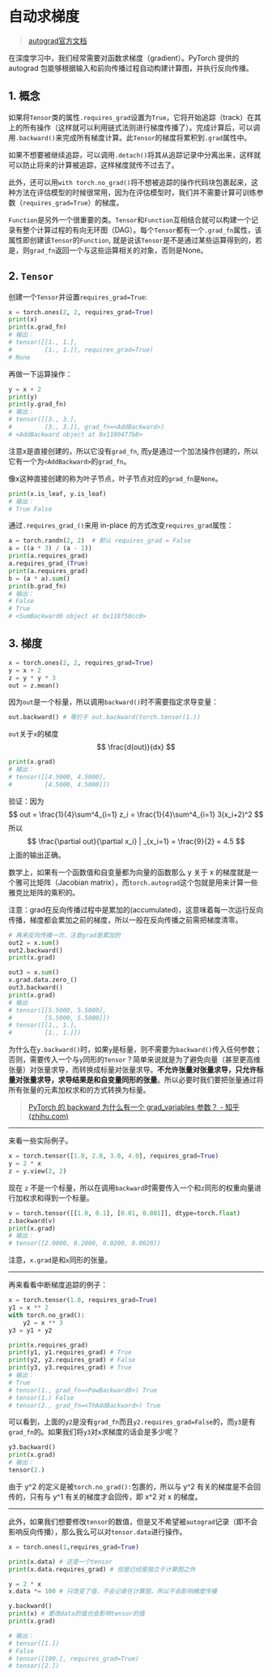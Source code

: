 # 自动求梯度

> [autograd官方文档](https://pytorch.org/docs/stable/autograd.html)

在深度学习中，我们经常需要对函数求梯度（gradient）。PyTorch 提供的 autograd 包能够根据输入和前向传播过程自动构建计算图，并执行反向传播。

## 1. 概念

如果将`Tensor`类的属性`.requires_grad`设置为`True`，它将开始追踪（track）在其上的所有操作（这样就可以利用链式法则进行梯度传播了）。完成计算后，可以调用`.backward()`来完成所有梯度计算。此`Tensor`的梯度将累积到`.grad`属性中。

如果不想要被继续追踪，可以调用`.detach()`将其从追踪记录中分离出来，这样就可以防止将来的计算被追踪，这样梯度就传不过去了。

此外，还可以用`with torch.no_grad()`将不想被追踪的操作代码块包裹起来，这种方法在评估模型的时候很常用，因为在评估模型时，我们并不需要计算可训练参数（`requires_grad=True`）的梯度。

`Function`是另外一个很重要的类。`Tensor`和`Function`互相结合就可以构建一个记录有整个计算过程的有向无环图（DAG）。每个`Tensor`都有一个`.grad_fn`属性，该属性即创建该`Tensor`的`Function`, 就是说该`Tensor`是不是通过某些运算得到的，若是，则`grad_fn`返回一个与这些运算相关的对象，否则是None。

## 2. `Tensor`

创建一个`Tensor`并设置`requires_grad=True`:

```python
x = torch.ones(2, 2, requires_grad=True)
print(x)
print(x.grad_fn)
# 输出：
# tensor([[1., 1.],
#         [1., 1.]], requires_grad=True)
# None
```

再做一下运算操作：

```python
y = x + 2
print(y)
print(y.grad_fn)
# 输出：
# tensor([[3., 3.],
#         [3., 3.]], grad_fn=<AddBackward>)
# <AddBackward object at 0x1100477b8>
```

注意x是直接创建的，所以它没有`grad_fn`, 而y是通过一个加法操作创建的，所以它有一个为`<AddBackward>`的`grad_fn`。

像x这种直接创建的称为叶子节点，叶子节点对应的`grad_fn`是`None`。

```python
print(x.is_leaf, y.is_leaf)
# 输出：
# True False
```

通过`.requires_grad_()`来用 in-place 的方式改变`requires_grad`属性：

```python
a = torch.randn(2, 2)  # 默认 requires_grad = False
a = ((a * 3) / (a - 1))
print(a.requires_grad)
a.requires_grad_(True)
print(a.requires_grad)
b = (a * a).sum()
print(b.grad_fn)
# 输出：
# False
# True
# <SumBackward0 object at 0x118f50cc0>
```

## 3. 梯度

```python
x = torch.ones(2, 2, requires_grad=True)
y = x + 2
z = y * y * 3
out = z.mean()
```

因为`out`是一个标量，所以调用`backward()`时不需要指定求导变量：

```python
out.backward() # 等价于 out.backward(torch.tensor(1.))
```

`out`关于`x`的梯度
$$
\frac{d(out)}{dx}
$$

```python
print(x.grad)
# 输出：
# tensor([[4.5000, 4.5000],
#         [4.5000, 4.5000]])
```

验证：因为
$$
out = \frac{1}{4}\sum^4_{i=1} z_i = \frac{1}{4}\sum^4_{i=1} 3(x_i+2)^2
$$
所以
$$
\frac{\partial out}{\partial x_i} | _{x_i=1} = \frac{9}{2} = 4.5
$$
上面的输出正确。

数学上，如果有一个函数值和自变量都为向量的函数那么 y 关于 x 的梯度就是一个雅可比矩阵（Jacobian matrix），而`torch.autograd`这个包就是用来计算一些雅克比矩阵的乘积的。

注意：grad在反向传播过程中是累加的(accumulated)，这意味着每一次运行反向传播，梯度都会累加之前的梯度，所以一般在反向传播之前需把梯度清零。

```python
# 再来反向传播一次，注意grad是累加的
out2 = x.sum()
out2.backward()
print(x.grad)

out3 = x.sum()
x.grad.data.zero_()
out3.backward()
print(x.grad)
# 输出
# tensor([[5.5000, 5.5000],
#         [5.5000, 5.5000]])
# tensor([[1., 1.],
#         [1., 1.]])
```

为什么在`y.backward()`时，如果`y`是标量，则不需要为`backward()`传入任何参数；否则，需要传入一个与`y`同形的`Tensor`？简单来说就是为了避免向量（甚至更高维张量）对张量求导，而转换成标量对张量求导。**不允许张量对张量求导，只允许标量对张量求导，求导结果是和自变量同形的张量**。所以必要时我们要把张量通过将所有张量的元素加权求和的方式转换为标量。

> [PyTorch 的 backward 为什么有一个 grad_variables 参数？ - 知乎 (zhihu.com)](https://zhuanlan.zhihu.com/p/29923090)

---

来看一些实际例子。

```python
x = torch.tensor([1.0, 2.0, 3.0, 4.0], requires_grad=True)
y = 2 * x
z = y.view(2, 2)
```

现在 `z` 不是一个标量，所以在调用`backward`时需要传入一个和`z`同形的权重向量进行加权求和得到一个标量。

```python
v = torch.tensor([[1.0, 0.1], [0.01, 0.001]], dtype=torch.float)
z.backward(v)
print(x.grad)
# 输出：
# tensor([2.0000, 0.2000, 0.0200, 0.0020])
```

注意，`x.grad`是和`x`同形的张量。

---

再来看看中断梯度追踪的例子：

```python
x = torch.tensor(1.0, requires_grad=True)
y1 = x ** 2 
with torch.no_grad():
    y2 = x ** 3
y3 = y1 + y2

print(x.requires_grad)
print(y1, y1.requires_grad) # True
print(y2, y2.requires_grad) # False
print(y3, y3.requires_grad) # True
# 输出：
# True
# tensor(1., grad_fn=<PowBackward0>) True
# tensor(1.) False
# tensor(2., grad_fn=<ThAddBackward>) True
```

可以看到，上面的`y2`是没有`grad_fn`而且`y2.requires_grad=False`的，而`y3`是有`grad_fn`的。如果我们将`y3`对`x`求梯度的话会是多少呢？

```python
y3.backward()
print(x.grad)
# 输出：
tensor(2.)
```

由于 y^2 的定义是被`torch.no_grad():`包裹的，所以与 y^2 有关的梯度是不会回传的，只有与 y^1 有关的梯度才会回传，即 x^2 对 x 的梯度。

---

此外，如果我们想要修改`tensor`的数值，但是又不希望被`autograd`记录（即不会影响反向传播），那么我么可以对`tensor.data`进行操作。

```python
x = torch.ones(1,requires_grad=True)

print(x.data) # 还是一个tensor
print(x.data.requires_grad) # 但是已经是独立于计算图之外

y = 2 * x
x.data *= 100 # 只改变了值，不会记录在计算图，所以不会影响梯度传播

y.backward()
print(x) # 更改data的值也会影响tensor的值
print(x.grad)

# 输出：
# tensor([1.])
# False
# tensor([100.], requires_grad=True)
# tensor([2.])
```

